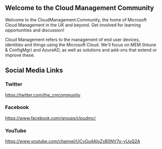 ## Welcome to the Cloud Management Community

Welcome to the CloudManagement.Community, the home of Microsoft Cloud Management in the UK and beyond. Get involved for learning opportunities and discussion!

Cloud Management refers to the management of end user devices, identities and things using the Microsoft Cloud. We'll focus on MEM (Intune & ConfigMgr) and AzureAD, as well as solutions and add-ons that extend or improve these.

## Social Media Links

### Twitter
https://twitter.com/the_cmcommunity

### Facebook
https://www.facebook.com/groups/cloudmc/

### YouTube
https://www.youtube.com/channel/UCvGu4AIoZxB0NV7o-yUuQ2A

